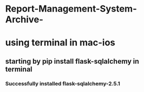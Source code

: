 # Report-Management-System-Archive-
# using terminal in mac-ios
## starting by pip install flask-sqlalchemy in terminal
### Successfully installed flask-sqlalchemy-2.5.1
